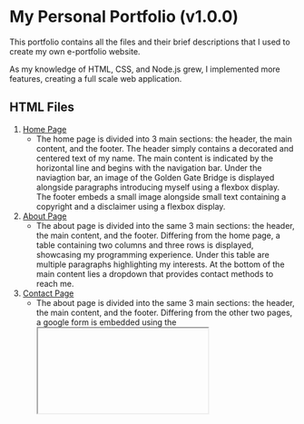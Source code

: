 # My Personal Portfolio (v1.0.0)
This portfolio contains all the files and their brief descriptions that I used to create my own e-portfolio website. 

As my knowledge of HTML, CSS, and Node.js grew, I implemented more features, creating a full scale web application.

## HTML Files
1. [Home Page](index.html)
   - The home page is divided into 3 main sections: the header, the main content, and the footer. The header simply contains a decorated and centered text of my name. The main content is              indicated by the horizontal line and begins with the navigation bar. Under the naviagtion bar, an image of the Golden Gate Bridge is displayed alongside paragraphs introducing myself using       a flexbox display. The footer embeds a small image alongside small text containing a copyright and a disclaimer using a flexbox display.
2. [About Page](about.html)
   - The about page is divided into the same 3 main sections: the header, the main content, and the footer. Differing from the home page, a table containing two columns and three rows is              displayed, showcasing my programming experience. Under this table are multiple paragraphs highlighting my interests. At the bottom of the main content lies a dropdown that provides contact       methods to reach me.
3. [Contact Page](contact.html)
   - The about page is divided into the same 3 main sections: the header, the main content, and the footer. Differing from the other two pages, a google form is embedded using the <iframe> tag        that asks for the vistor's contact information. 

## CSS Files
1. [Styling](style.css)
   - The CSS file styles the each web pages using an array of methods: through tag, id, and class selectors in addition to pseudo classes.

## Node.js Files
